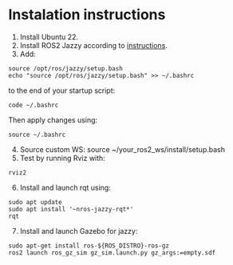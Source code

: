 # Instalation instructions
1. Install Ubuntu 22.
2. Install ROS2 Jazzy according to [instructions](https://docs.ros.org/en/jazzy/Installation/Ubuntu-Install-Debs.html).
3. Add:
```
source /opt/ros/jazzy/setup.bash
echo "source /opt/ros/jazzy/setup.bash" >> ~/.bashrc
```
to the end of your startup script:
```
code ~/.bashrc
```
Then apply changes using:
```
source ~/.bashrc
```
4. Source custom WS: source ~/your_ros2_ws/install/setup.bash
5. Test by running Rviz with: 
```
rviz2
```
6. Install and launch rqt using:
```
sudo apt update
sudo apt install '~nros-jazzy-rqt*'
rqt
```
7. Install and launch Gazebo for jazzy:
```
sudo apt-get install ros-${ROS_DISTRO}-ros-gz
ros2 launch ros_gz_sim gz_sim.launch.py gz_args:=empty.sdf
```